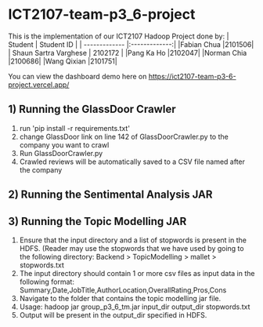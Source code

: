 # ICT2107-team-p3_6-project

This is the implementation of our ICT2107 Hadoop Project done by:
| Student | Student ID |
| ------------- |:-------------:|
|Fabian Chua |2101506|
| Shaun Sartra Varghese | 2102172 |
|Pang Ka Ho |2102047|
|Norman Chia |2100686|
|Wang Qixian |2101751|

You can view the dashboard demo here on https://ict2107-team-p3-6-project.vercel.app/

## 1) Running the GlassDoor Crawler

1. run 'pip install -r requirements.txt'
2. change GlassDoor link on line 142 of GlassDoorCrawler.py to the company you want to crawl
3. Run GlassDoorCrawler.py
4. Crawled reviews will be automatically saved to a CSV file named after the company

## 2) Running the Sentimental Analysis JAR

## 3) Running the Topic Modelling JAR

1. Ensure that the input directory and a list of stopwords is present in the HDFS. (Reader may use the stopwords that we have used by going to the following directory: Backend > TopicModelling > mallet > stopwords.txt
2. The input directory should contain 1 or more csv files as input data in the following format: Summary,Date,JobTitle,AuthorLocation,OverallRating,Pros,Cons
3. Navigate to the folder that contains the topic modelling jar file.
4. Usage: hadoop jar group_p3_6_tm.jar input_dir output_dir stopwords.txt
5. Output will be present in the output_dir specified in HDFS.
